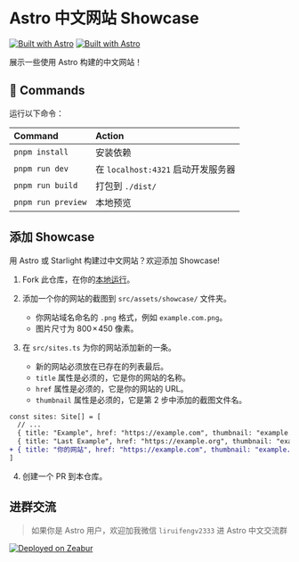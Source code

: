 # Astro 中文网站 Showcase

[![Built with Astro](./public/v2/built-with-astro/small.svg)](https://astro.build)
[![Built with Astro](./public/v2/built-with-starlight/small.svg)](https://starlight.astro.build)

展示一些使用 Astro 构建的中文网站！

## 🧞 Commands

运行以下命令：

| Command                   | Action                                           |
| :------------------------ | :----------------------------------------------- |
| `pnpm install`             | 安装依赖                            |
| `pnpm run dev`             | 在 `localhost:4321` 启动开发服务器      |
| `pnpm run build`           | 打包到 `./dist/`          |
| `pnpm run preview`         | 本地预览     |

## 添加 Showcase

用 Astro 或 Starlight 构建过中文网站？欢迎添加 Showcase!

1. Fork 此仓库，在你的[本地运行](#-commands)。

2. 添加一个你的网站的截图到 `src/assets/showcase/` 文件夹。
    - 你网站域名命名的 `.png` 格式，例如 `example.com.png`。
    - 图片尺寸为 800 × 450 像素。

3. 在 `src/sites.ts` 为你的网站添加新的一条。
    - 新的网站必须放在已存在的列表最后。
    - `title` 属性是必须的，它是你的网站的名称。
    - `href` 属性是必须的，它是你的网站的 URL。
    - `thumbnail` 属性是必须的，它是第 2 步中添加的截图文件名。  

```diff
const sites: Site[] = [
  // ...
  { title: "Example", href: "https://example.com", thumbnail: "example.com.png" },
  { title: "Last Example", href: "https://example.org", thumbnail: "example.org.png" },
+ { title: "你的网站", href: "https://example.com", thumbnail: "example.com.png" },
]
```

4. 创建一个 PR 到本仓库。

## 进群交流

> 如果你是 Astro 用户，欢迎加我微信 `liruifengv2333` 进 Astro 中文交流群

[![Deployed on Zeabur](https://zeabur.com/deployed-on-zeabur-dark.svg)](https://zeabur.com?referralCode=liruifengv&utm_source=liruifengv&utm_campaign=oss)
